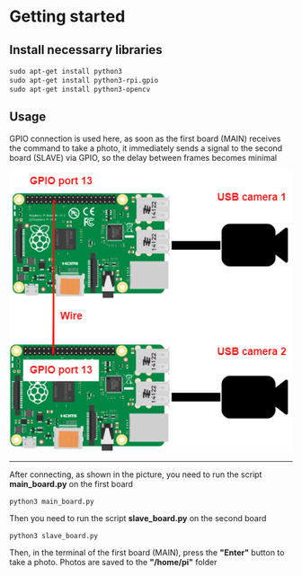 # Getting started
## Install necessarry libraries
```console
sudo apt-get install python3
sudo apt-get install python3-rpi.gpio
sudo apt-get install python3-opencv

```
## Usage
GPIO connection is used here, as soon as the first board (MAIN) receives the command to take a photo, it immediately sends a signal to the second board (SLAVE) via GPIO, so the delay between frames becomes minimal

![alt text](https://github.com/podpolkovnik/sim_cam/blob/main/scheme.png)

---
After connecting, as shown in the picture, you need to run the script **main_board.py** on the first board
```console
python3 main_board.py

```
Then you need to run the script **slave_board.py** on the second board
```console
python3 slave_board.py

```
Then, in the terminal of the first board (MAIN), press the **"Enter"** button to take a photo. Photos are saved to the **"/home/pi"** folder

